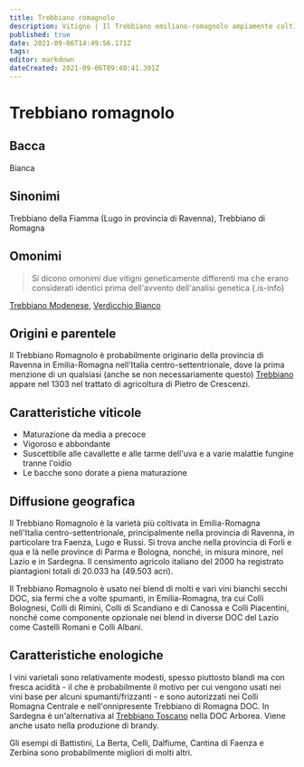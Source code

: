 ```yaml
---
title: Trebbiano romagnolo
description: Vitigno | Il Trebbiano emiliano-romagnolo ampiamente coltivato ma non particolarmente distinto.
published: true
date: 2021-09-06T14:49:56.171Z
tags: 
editor: markdown
dateCreated: 2021-09-06T09:40:41.301Z
---
```


# Trebbiano romagnolo

## Bacca
Bianca

## Sinonimi
Trebbiano della Fiamma (Lugo in provincia di Ravenna), Trebbiano di Romagna

## Omonimi
> Si dicono omonimi due vitigni geneticamente differenti ma che erano considerati identici prima dell'avvento dell'analisi genetica
{.is-info}

[Trebbiano Modenese](/vitigni/Italia/trebbiano-modenese), [Verdicchio Bianco](/vitigni/Italia/verdicchio-bianco)


## Origini e parentele
Il Trebbiano Romagnolo è probabilmente originario della provincia di Ravenna in Emilia-Romagna nell'Italia centro-settentrionale, dove la prima menzione di un qualsiasi (anche se non necessariamente questo) [Trebbiano](/vitigni/Italia/trebbiano) appare nel 1303 nel trattato di agricoltura di Pietro de Crescenzi.

## Caratteristiche viticole

- Maturazione da media a precoce
- Vigoroso e abbondante
- Suscettibile alle cavallette e alle tarme dell'uva e a varie malattie fungine tranne l'oidio
- Le bacche sono dorate a piena maturazione

## Diffusione geografica

Il Trebbiano Romagnolo è la varietà più coltivata in Emilia-Romagna nell'Italia centro-settentrionale, principalmente nella provincia di Ravenna, in particolare tra Faenza, Lugo e Russi. Si trova anche nella provincia di Forlì e qua e là nelle province di Parma e Bologna, nonché, in misura minore, nel Lazio e in Sardegna. Il censimento agricolo italiano del 2000 ha registrato piantagioni totali di 20.033 ha (49.503 acri).

Il Trebbiano Romagnolo è usato nei blend di molti e vari vini bianchi secchi DOC, sia fermi che a volte spumanti, in Emilia-Romagna, tra cui Colli Bolognesi, Colli di Rimini, Colli di Scandiano e di Canossa e Colli Piacentini, nonché come componente opzionale nei blend in diverse DOC del Lazio come Castelli Romani e Colli Albani. 

## Caratteristiche enologiche

I vini varietali sono relativamente modesti, spesso piuttosto blandi ma con fresca acidità - il che è probabilmente il motivo per cui vengono usati nei vini base per alcuni spumanti/frizzanti - e sono autorizzati nei Colli Romagna Centrale e nell'onnipresente Trebbiano di Romagna DOC. In Sardegna è un'alternativa al [Trebbiano Toscano](/vitigni/Italia/trebbiano-toscano) nella DOC Arborea. Viene anche usato nella produzione di brandy.

Gli esempi di Battistini, La Berta, Celli, Dalfiume, Cantina di Faenza e Zerbina sono probabilmente migliori di molti altri.


